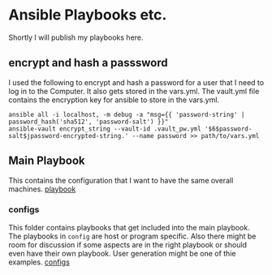 # Ansible Playbooks etc.
Shortly I will publish my playbooks here.

## encrypt and hash a passsword
I used the following to encrypt and hash a password for a user that I need to log in to the Computer. It also gets stored in the vars.yml.
The vault.yml file contains the encryption key for ansible to store in the vars.yml.
```
ansible all -i localhost, -m debug -a "msg={{ 'password-string' | password_hash('sha512', 'password-salt') }}"
ansible-vault encrypt_string --vault-id .vault_pw.yml '$6$password-salt$jpassword-encrypted-string.' --name password >> path/to/vars.yml
```

## Main Playbook
This contains the configuration that I want to have the same overall machines. [playbook](./playbook.yml)  
### configs  
This folder contains playbooks that get included into the main playbook. The playbooks in `config` are host or program specific. Also there might be room for discussion if some aspects are in the right playbook or should even have their own playbook. User generation might be one of thie examples. [configs](./configs/)  
